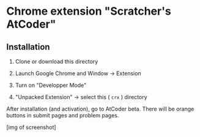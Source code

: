# Chrome extension "Scratcher's AtCoder"


## Installation

1. Clone or download this directory

2. Launch Google Chrome and Window -> Extension

3. Turn on "Developper Mode"

4. "Unpacked Extension" -> select this ( `crx` ) directory

After installation (and activation), go to AtCoder beta.
There will be orange buttons in submit pages and problem pages.

[img of screenshot]
